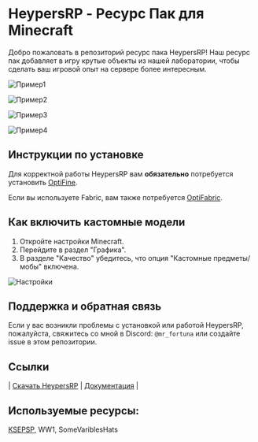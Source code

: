 # HeypersRP - Ресурс Пак для Minecraft

Добро пожаловать в репозиторий ресурс пака HeypersRP! Наш ресурс пак добавляет в игру крутые объекты из нашей лаборатории, чтобы сделать ваш игровой опыт на сервере более интересным.

![Пример1](https://github.com/mrf0rtuna4/HeypersRP/assets/108610775/60e99f15-0494-4cce-b874-0ec0bffb9ebf)

![Пример2](https://github.com/mrf0rtuna4/HeypersRP/assets/108610775/765487b4-c2fa-4717-8587-d9ebde634868)

![Пример3](https://github.com/mrf0rtuna4/HeypersRP/assets/108610775/e30772e3-57c7-434f-be59-6d2f95a0d27a)

![Пример4](https://github.com/mrf0rtuna4/HeypersRP/assets/108610775/823d1c6c-bfb5-4d3f-a39a-1d78ca6c0d5c)

## Инструкции по установке

Для корректной работы HeypersRP вам __обязательно__ потребуется установить [OptiFine](https://www.optifine.net/downloads). 

Если вы используете Fabric, вам также потребуется [OptiFabric](https://minecraft.curseforge.com/projects/optifabric).

## Как включить кастомные модели

1. Откройте настройки Minecraft.
2. Перейдите в раздел "Графика".
3. В разделе "Качество" убедитесь, что опция "Кастомные предметы/мобы" включена.

![Настройки](https://user-images.githubusercontent.com/108610775/212486218-3e8d7413-22e9-4d4a-81fd-76997ffe98a6.png)

## Поддержка и обратная связь

Если у вас возникли проблемы с установкой или работой HeypersRP, пожалуйста, свяжитесь со мной в Discord: `@mr_fortuna` или создайте issue в этом репозитории.

## Ссылки

| [Скачать HeypersRP](https://github.com/mrf0rtuna4/HeypersRP/tags) | [Документация](https://github.com/mrf0rtuna4/HeypersRP/blob/master/Documentation.md) |

## Используемые ресурсы:

[KSEPSP](https://vk.com/ksepsp), WW1, SomeVariblesHats

